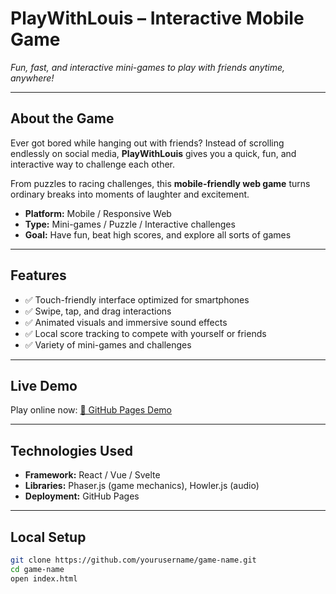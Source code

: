 # PlayWithLouis – Interactive Mobile Game
*Fun, fast, and interactive mini-games to play with friends anytime, anywhere!*

---

## About the Game
Ever got bored while hanging out with friends? Instead of scrolling endlessly on social media, **PlayWithLouis** gives you a quick, fun, and interactive way to challenge each other.

From puzzles to racing challenges, this **mobile-friendly web game** turns ordinary breaks into moments of laughter and excitement.

- **Platform:** Mobile / Responsive Web
- **Type:** Mini-games / Puzzle / Interactive challenges
- **Goal:** Have fun, beat high scores, and explore all sorts of games

---

## Features
- ✅ Touch-friendly interface optimized for smartphones
- ✅ Swipe, tap, and drag interactions
- ✅ Animated visuals and immersive sound effects
- ✅ Local score tracking to compete with yourself or friends
- ✅ Variety of mini-games and challenges

---

## Live Demo
Play online now: [🎲 GitHub Pages Demo](https://slashfr1.github.io/jouonsAvecLouis)

---

## Technologies Used
- **Framework:** React / Vue / Svelte
- **Libraries:** Phaser.js (game mechanics), Howler.js (audio)
- **Deployment:** GitHub Pages

---

## Local Setup
```bash
git clone https://github.com/yourusername/game-name.git
cd game-name
open index.html
